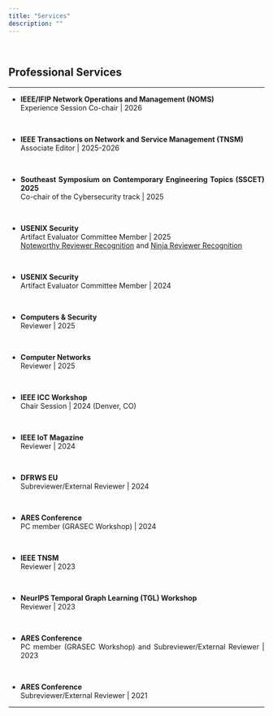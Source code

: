 ```yaml
---
title: "Services"
description: ""
---
```


<div style='text-align: justify; text-justify: inter-word;'>

<br>

## Professional Services

---

* **IEEE/IFIP Network Operations and Management (NOMS)** <br>
Experience Session Co-chair | 2026

<br>

* **IEEE Transactions on Network and Service Management (TNSM)** <br>
Associate Editor | 2025-2026

<br>

* **Southeast Symposium on Contemporary Engineering Topics (SSCET) 2025** <br>
Co-chair of the Cybersecurity track | 2025

<br>

* **USENIX Security** <br>
Artifact Evaluator Committee Member | 2025 <br>
<a href='https://secartifacts.github.io/usenixsec2025/awards#-noteworthy-reviewer-recognition' target='_blank'>Noteworthy Reviewer Recognition</a> and 
<a href='https://secartifacts.github.io/usenixsec2025/awards#-ninja-reviewer-recognition' target='_blank'>Ninja Reviewer Recognition</a>

<br>

* **USENIX Security** <br>
Artifact Evaluator Committee Member | 2024

<br>

* **Computers & Security** <br>
Reviewer | 2025

<br>

* **Computer Networks** <br>
Reviewer | 2025


<br>

* **IEEE ICC Workshop** <br>
Chair Session | 2024 (Denver, CO)

<br>

* **IEEE IoT Magazine** <br>
Reviewer | 2024

<br>

* **DFRWS EU** <br>
Subreviewer/External Reviewer | 2024

<br>

* **ARES Conference** <br>
PC member (GRASEC Workshop) | 2024

<br>

* **IEEE TNSM** <br>
Reviewer | 2023

<br>

* **NeurIPS Temporal Graph Learning (TGL) Workshop** <br>
Reviewer | 2023

<br>

* **ARES Conference** <br>
PC member (GRASEC Workshop) and Subreviewer/External Reviewer | 2023

<br>

* **ARES Conference** <br>
Subreviewer/External Reviewer | 2021

---

</div>